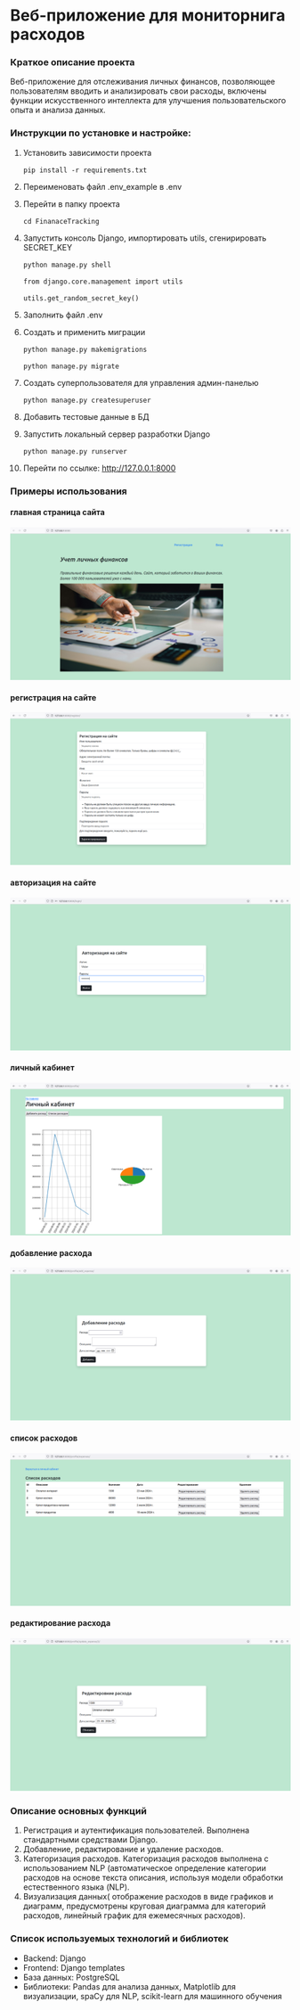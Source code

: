 # Веб-приложение для мониторнига расходов

### Краткое описание проекта
Веб-приложение для отслеживания личных финансов, позволяющее пользователям вводить и
анализировать свои расходы, включены функции искусственного интеллекта для улучшения
пользовательского опыта и анализа данных.


### Инструкции по установке и настройке:
1. Установить зависимости проекта
   ``` commandline
   pip install -r requirements.txt
   ```
2. Переименовать файл .env_example в .env
3. Перейти в папку проекта
   ``` commandline 
   cd FinanaceTracking
   ```
   
4. Запустить консоль Django, импортировать utils, сгенирировать SECRET_KEY
   ``` commandline
   python manage.py shell
   ```
   ``` commandline
   from django.core.management import utils
   ```
   ``` commandline
   utils.get_random_secret_key()
   ```  
   
5. Заполнить файл .env
6. Создать и применить миграции
   ``` commandline
   python manage.py makemigrations 
   ```
   ``` commandline
   python manage.py migrate
   ``` 

7. Создать суперпользователя для управления админ-панелью
   ``` commandline
   python manage.py createsuperuser
   ```
   
8. Добавить тестовые данные в БД
9. Запустить локальный сервер разработки Django
    ``` commandline
    python manage.py runserver
    ```
10. Перейти по ссылке: http://127.0.0.1:8000

### Примеры использования
#### главная страница сайта
<p align="center">
  <img src="images_examples/1.png">
</p>

#### регистрация на сайте
<p align="center">
  <img src="images_examples/2.png">
</p>

#### авторизация на сайте
<p align="center">
  <img src="images_examples/3.png">
</p>

#### личный кабинет
<p align="center">
  <img src="images_examples/5.png">
</p>

#### добавление расхода
<p align="center">
  <img src="images_examples/6.png">
</p>

#### список расходов
<p align="center">
  <img src="images_examples/7.png">
</p>

#### редактирование расхода
<p align="center">
  <img src="images_examples/8.png">
</p>


### Описание основных функций

1. Регистрация и аутентификация пользователей. Выполнена стандартными средствами Django.
2. Добавление, редактирование и удаление расходов.
3. Категоризация расходов. Категоризация расходов выполнена с использованием NLP (автоматическое определение категории
расходов на основе текста описания, используя модели обработки естественного языка
(NLP).
4. Визуализация данных( отображение расходов в виде графиков и диаграмм, предусмотрены
круговая диаграмма для категорий расходов, линейный график для ежемесячных
расходов).

### Список используемых технологий и библиотек
<ul>
  <li> Backend: Django </li>
  <li> Frontend: Django templates </li>
  <li> База данных: PostgreSQL </li>
  <li> Библиотеки: Pandas для анализа данных, Matplotlib для визуализации, spaCy для NLP, scikit-learn для 
  машинного обучения </li>
</ul>




